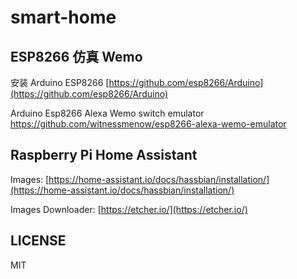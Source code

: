 # smart-home

ESP8266 仿真 Wemo
---


安装 Arduino ESP8266 [https://github.com/esp8266/Arduino](https://github.com/esp8266/Arduino)

Arduino Esp8266 Alexa Wemo switch emulator https://github.com/witnessmenow/esp8266-alexa-wemo-emulator

Raspberry Pi Home Assistant
---

Images: [https://home-assistant.io/docs/hassbian/installation/](https://home-assistant.io/docs/hassbian/installation/)

Images Downloader: [https://etcher.io/](https://etcher.io/)


LICENSE
---

MIT
